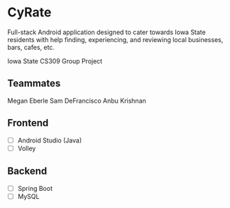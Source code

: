 # CyRate

Full-stack Android application designed to cater towards Iowa State residents with help finding, experiencing, and reviewing local businesses, bars, cafes, etc.

Iowa State CS309 Group Project

## Teammates
Megan Eberle
Sam DeFrancisco
Anbu Krishnan

## Frontend
- [ ] Android Studio (Java)
- [ ] Volley

## Backend
- [ ] Spring Boot
- [ ] MySQL
